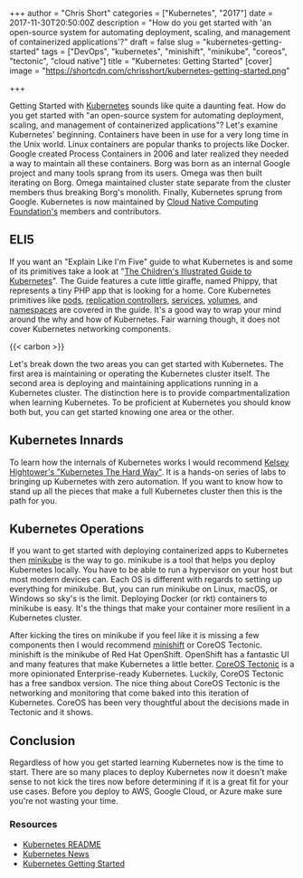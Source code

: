 +++
author = "Chris Short"
categories = ["Kubernetes", "2017"]
date = 2017-11-30T20:50:00Z
description = "How do you get started with 'an open-source system for automating deployment, scaling, and management of containerized applications'?"
draft = false
slug = "kubernetes-getting-started"
tags = ["DevOps", "kubernetes", "minishift", "minikube", "coreos", "tectonic", "cloud native"]
title = "Kubernetes: Getting Started"
[cover]
image = "https://shortcdn.com/chrisshort/kubernetes-getting-started.png"

+++

Getting Started with [Kubernetes](https://kubernetes.io/) sounds like quite a daunting feat. How do you get started with "an open-source system for automating deployment, scaling, and management of containerized applications"? Let's examine Kubernetes' beginning. Containers have been in use for a very long time in the Unix world. Linux containers are popular thanks to projects like Docker. Google created Process Containers in 2006 and later realized they needed a way to maintain all these containers. Borg was born as an internal Google project and many tools sprang from its users. Omega was then built iterating on Borg. Omega maintained cluster state separate from the cluster members thus breaking Borg's monolith. Finally, Kubernetes sprung from Google. Kubernetes is now maintained by [Cloud Native Computing Foundation's](https://www.cncf.io/) members and contributors.

## ELI5

If you want an "Explain Like I'm Five" guide to what Kubernetes is and some of its primitives take a look at "[The Children's Illustrated Guide to Kubernetes](/kubernetes-illustrated-childrens-guide/)". The Guide features a cute little giraffe, named Phippy, that represents a tiny PHP app that is looking for a home. Core Kubernetes primitives like [pods](https://kubernetes.io/docs/concepts/workloads/pods/pod-overview/), [replication controllers](https://kubernetes.io/docs/concepts/workloads/controllers/replicationcontroller/), [services](https://kubernetes.io/docs/concepts/services-networking/service/), [volumes](https://kubernetes.io/docs/concepts/storage/volumes/), and [namespaces](https://kubernetes.io/docs/concepts/overview/working-with-objects/namespaces/) are covered in the guide. It's a good way to wrap your mind around the why and how of Kubernetes. Fair warning though, it does not cover Kubernetes networking components.

{{< carbon >}}

Let's break down the two areas you can get started with Kubernetes. The first area is maintaining or operating the Kubernetes cluster itself. The second area is deploying and maintaining applications running in a Kubernetes cluster. The distinction here is to provide compartmentalization when learning Kubernetes. To be proficient at Kubernetes you should know both but, you can get started knowing one area or the other.

## Kubernetes Innards

To learn how the internals of Kubernetes works I would recommend [Kelsey Hightower's "Kubernetes The Hard Way"](https://github.com/kelseyhightower/kubernetes-the-hard-way). It is a hands-on series of labs to bringing up Kubernetes with zero automation. If you want to know how to stand up all the pieces that make a full Kubernetes cluster then this is the path for you.

## Kubernetes Operations

If you want to get started with deploying containerized apps to Kubernetes then [minikube](https://kubernetes.io/docs/getting-started-guides/minikube/) is the way to go. minikube is a tool that helps you deploy Kubernetes locally. You have to be able to run a hypervisor on your host but most modern devices can. Each OS is different with regards to setting up everything for minikube. But, you can run minikube on Linux, macOS, or Windows so sky's is the limit. Deploying Docker (or rkt) containers to minikube is easy. It's the things that make your container more resilient in a Kubernetes cluster.

After kicking the tires on minikube if you feel like it is missing a few components then I would recommend [minishift](https://github.com/MiniShift/minishift) or CoreOS Tectonic. minishift is the minikube of Red Hat OpenShift. OpenShift has a fantastic UI and many features that make Kubernetes a little better. [CoreOS Tectonic](https://coreos.com/tectonic/) is a more opinionated Enterprise-ready Kubernetes. Luckily, CoreOS Tectonic has a free sandbox version. The nice thing about CoreOS Tectonic is the networking and monitoring that come baked into this iteration of Kubernetes. CoreOS has been very thoughtful about the decisions made in Tectonic and it shows.


## Conclusion

Regardless of how you get started learning Kubernetes now is the time to start. There are so many places to deploy Kubernetes now it doesn't make sense to not kick the tires now before determining if it is a great fit for your use cases. Before you deploy to AWS, Google Cloud, or Azure make sure you're not wasting your time.

### Resources

* [Kubernetes README](https://kubereadme.com/)
* [Kubernetes News](https://kubenews.net/)
* [Kubernetes Getting Started](https://www.kubernetes.dev/docs/guide/)